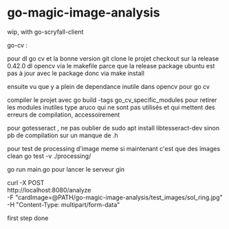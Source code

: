 # go-magic-image-analysis
wip, with go-scryfall-client

go-cv :

pour dl go cv et la bonne version
git clone le projet
checkout sur la release 0.42.0
dl opencv via le makefile parce que la release package ubuntu est pas à jour avec le package
donc via make install

ensuite vu que y a plein de dependance inutile dans opencv pour go cv

compiler le projet avec go build -tags go_cv_specific_modules pour retirer les modules inutiles type aruco qui ne sont pas utilisés et qui mettent des erreurs de compilation, accessoirement

pour gotesseract , ne pas oublier de sudo apt install libtesseract-dev sinon pb de compilation sur un manque de .h

pour test de processing d'image meme si maintenant c'est que des images clean
go test -v ./processing/

go run main.go
pour lancer le serveur gin

curl -X POST \
  http://localhost:8080/analyze \
  -F "cardImage=@PATH/go-magic-image-analysis/test_images/sol_ring.jpg" \
  -H "Content-Type: multipart/form-data"

first step done
